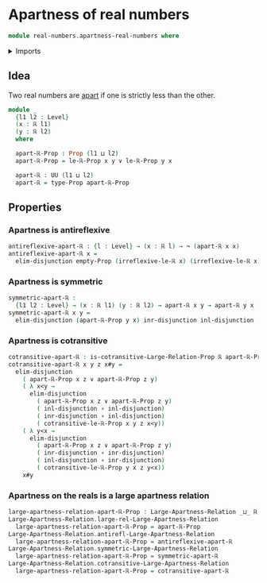 # Apartness of real numbers

```agda
module real-numbers.apartness-real-numbers where
```

<details><summary>Imports</summary>

```agda
open import foundation.apartness-relations
open import foundation.disjunction
open import foundation.empty-types
open import foundation.function-types
open import foundation.large-apartness-relations
open import foundation.large-binary-relations
open import foundation.negation
open import foundation.propositions
open import foundation.universe-levels

open import real-numbers.dedekind-real-numbers
open import real-numbers.strict-inequality-real-numbers
```

</details>

## Idea

Two real numbers are [apart](foundation.large-apartness-relations.md) if one is
strictly less than the other.

```agda
module _
  {l1 l2 : Level}
  (x : ℝ l1)
  (y : ℝ l2)
  where

  apart-ℝ-Prop : Prop (l1 ⊔ l2)
  apart-ℝ-Prop = le-ℝ-Prop x y ∨ le-ℝ-Prop y x

  apart-ℝ : UU (l1 ⊔ l2)
  apart-ℝ = type-Prop apart-ℝ-Prop
```

## Properties

### Apartness is antireflexive

```agda
antireflexive-apart-ℝ : {l : Level} → (x : ℝ l) → ¬ (apart-ℝ x x)
antireflexive-apart-ℝ x =
  elim-disjunction empty-Prop (irreflexive-le-ℝ x) (irreflexive-le-ℝ x)
```

### Apartness is symmetric

```agda
symmetric-apart-ℝ :
  {l1 l2 : Level} → (x : ℝ l1) (y : ℝ l2) → apart-ℝ x y → apart-ℝ y x
symmetric-apart-ℝ x y =
  elim-disjunction (apart-ℝ-Prop y x) inr-disjunction inl-disjunction
```

### Apartness is cotransitive

```agda
cotransitive-apart-ℝ : is-cotransitive-Large-Relation-Prop ℝ apart-ℝ-Prop
cotransitive-apart-ℝ x y z x#y =
  elim-disjunction
    ( apart-ℝ-Prop x z ∨ apart-ℝ-Prop z y)
    ( λ x<y →
      elim-disjunction
        ( apart-ℝ-Prop x z ∨ apart-ℝ-Prop z y)
        ( inl-disjunction ∘ inl-disjunction)
        ( inr-disjunction ∘ inl-disjunction)
        ( cotransitive-le-ℝ-Prop x y z x<y))
    ( λ y<x →
      elim-disjunction
        ( apart-ℝ-Prop x z ∨ apart-ℝ-Prop z y)
        ( inr-disjunction ∘ inr-disjunction)
        ( inl-disjunction ∘ inr-disjunction)
        ( cotransitive-le-ℝ-Prop y x z y<x))
    x#y
```

### Apartness on the reals is a large apartness relation

```agda
large-apartness-relation-apart-ℝ-Prop : Large-Apartness-Relation _⊔_ ℝ
Large-Apartness-Relation.large-rel-Large-Apartness-Relation
  large-apartness-relation-apart-ℝ-Prop = apart-ℝ-Prop
Large-Apartness-Relation.antirefl-Large-Apartness-Relation
  large-apartness-relation-apart-ℝ-Prop = antireflexive-apart-ℝ
Large-Apartness-Relation.symmetric-Large-Apartness-Relation
  large-apartness-relation-apart-ℝ-Prop = symmetric-apart-ℝ
Large-Apartness-Relation.cotransitive-Large-Apartness-Relation
  large-apartness-relation-apart-ℝ-Prop = cotransitive-apart-ℝ
```

